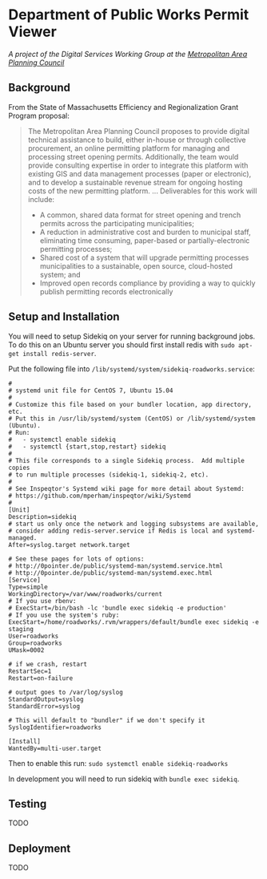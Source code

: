 # Department of Public Works Permit Viewer
*A project of the Digital Services Working Group at the [Metropolitan Area Planning Council](https://www.mapc.org)*

## Background

From the State of Massachusetts Efficiency and Regionalization Grant Program proposal:

> The Metropolitan Area Planning Council proposes to provide digital technical assistance to build, either in-house or through collective procurement, an online permitting platform for managing and processing street opening permits. Additionally, the team would provide consulting expertise in order to integrate this platform with existing GIS and data management processes (paper or electronic), and to develop a sustainable revenue stream for ongoing hosting costs of the new permitting platform. ... Deliverables for this work will include:
> - A common, shared data format for street opening and trench permits across the participating municipalities;
> - A reduction in administrative cost and burden to municipal staff, eliminating time consuming, paper-based or partially-electronic permitting processes;
> - Shared cost of a system that will upgrade permitting processes municipalities to a sustainable, open source, cloud-hosted system; and
> - Improved open records compliance by providing a way to quickly publish permitting records electronically

## Setup and Installation

You will need to setup Sidekiq on your server for running background jobs. To do this on an Ubuntu server you should first install redis with `sudo apt-get install redis-server`.

Put the following file into `/lib/systemd/system/sidekiq-roadworks.service`:

```
#
# systemd unit file for CentOS 7, Ubuntu 15.04
#
# Customize this file based on your bundler location, app directory, etc.
# Put this in /usr/lib/systemd/system (CentOS) or /lib/systemd/system (Ubuntu).
# Run:
#   - systemctl enable sidekiq
#   - systemctl {start,stop,restart} sidekiq
#
# This file corresponds to a single Sidekiq process.  Add multiple copies
# to run multiple processes (sidekiq-1, sidekiq-2, etc).
#
# See Inspeqtor's Systemd wiki page for more detail about Systemd:
# https://github.com/mperham/inspeqtor/wiki/Systemd
#
[Unit]
Description=sidekiq
# start us only once the network and logging subsystems are available,
# consider adding redis-server.service if Redis is local and systemd-managed.
After=syslog.target network.target

# See these pages for lots of options:
# http://0pointer.de/public/systemd-man/systemd.service.html
# http://0pointer.de/public/systemd-man/systemd.exec.html
[Service]
Type=simple
WorkingDirectory=/var/www/roadworks/current
# If you use rbenv:
# ExecStart=/bin/bash -lc 'bundle exec sidekiq -e production'
# If you use the system's ruby:
ExecStart=/home/roadworks/.rvm/wrappers/default/bundle exec sidekiq -e staging
User=roadworks
Group=roadworks
UMask=0002

# if we crash, restart
RestartSec=1
Restart=on-failure

# output goes to /var/log/syslog
StandardOutput=syslog
StandardError=syslog

# This will default to "bundler" if we don't specify it
SyslogIdentifier=roadworks

[Install]
WantedBy=multi-user.target
```
Then to enable this run: `sudo systemctl enable sidekiq-roadworks`

In development you will need to run sidekiq with `bundle exec sidekiq`.

## Testing

TODO

## Deployment

TODO
